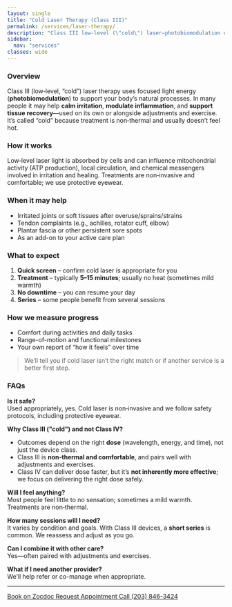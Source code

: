 ```yaml
---
layout: single
title: "Cold Laser Therapy (Class III)"
permalink: /services/laser-therapy/
description: "Class III low‑level (\"cold\") laser—photobiomodulation used alongside care to help calm irritation and support recovery."
sidebar:
  nav: "services"
classes: wide
---
```


### Overview
Class III (low‑level, “cold”) laser therapy uses focused light energy (**photobiomodulation**) to support your body’s natural processes. In many people it may help **calm irritation**, **modulate inflammation**, and **support tissue recovery**—used on its own or alongside adjustments and exercise. It’s called “cold” because treatment is non‑thermal and usually doesn’t feel hot.

### How it works
Low‑level laser light is absorbed by cells and can influence mitochondrial activity (ATP production), local circulation, and chemical messengers involved in irritation and healing. Treatments are non‑invasive and comfortable; we use protective eyewear.

### When it may help
- Irritated joints or soft tissues after overuse/sprains/strains  
- Tendon complaints (e.g., achilles, rotator cuff, elbow)  
- Plantar fascia or other persistent sore spots  
- As an add-on to your active care plan

### What to expect
1. **Quick screen** – confirm cold laser is appropriate for you  
2. **Treatment** – typically **5–15 minutes**; usually no heat (sometimes mild warmth)  
3. **No downtime** – you can resume your day  
4. **Series** – some people benefit from several sessions

### How we measure progress
- Comfort during activities and daily tasks  
- Range-of-motion and functional milestones  
- Your own report of “how it feels” over time

> We’ll tell you if cold laser isn’t the right match or if another service is a better first step.

### FAQs

**Is it safe?**  
Used appropriately, yes. Cold laser is non‑invasive and we follow safety protocols, including protective eyewear.


**Why Class III ("cold") and not Class IV?**  
- Outcomes depend on the right **dose** (wavelength, energy, and time), not just the device class.  
- Class III is **non‑thermal and comfortable**, and pairs well with adjustments and exercises.  
- Class IV can deliver dose faster, but it’s **not inherently more effective**; we focus on delivering the right dose safely.

**Will I feel anything?**  
Most people feel little to no sensation; sometimes a mild warmth. Treatments are non‑thermal.

**How many sessions will I need?**  
It varies by condition and goals. With Class III devices, a **short series** is common. We reassess and adjust as you go.

**Can I combine it with other care?**  
Yes—often paired with adjustments and exercises.

**What if I need another provider?**  
We’ll help refer or co-manage when appropriate.

---

<div class="contact-actions">
  <a href="https://www.zocdoc.com/practice/cranbury-chiropractic-center-43835" class="btn">
    <span class="btn-label">Book on Zocdoc</span>
  </a>
  <a href="/contact/" class="btn">
    <span class="btn-label">Request Appointment</span>
  </a>
  <a href="tel:+12038463424" class="btn">
    <span class="btn-label">Call (203) 846-3424</span>
  </a>
</div>